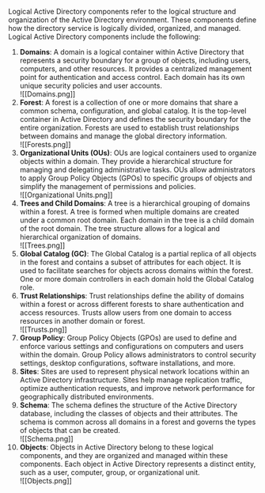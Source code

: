 Logical Active Directory components refer to the logical structure and organization of the Active Directory environment. These components define how the directory service is logically divided, organized, and managed. Logical Active Directory components include the following:

1. **Domains**: A domain is a logical container within Active Directory that represents a security boundary for a group of objects, including users, computers, and other resources. It provides a centralized management point for authentication and access control. Each domain has its own unique security policies and user accounts.<br>![[Domains.png]]
2. **Forest**: A forest is a collection of one or more domains that share a common schema, configuration, and global catalog. It is the top-level container in Active Directory and defines the security boundary for the entire organization. Forests are used to establish trust relationships between domains and manage the global directory information.<br>![[Forests.png]]
3. **Organizational Units (OUs)**: OUs are logical containers used to organize objects within a domain. They provide a hierarchical structure for managing and delegating administrative tasks. OUs allow administrators to apply Group Policy Objects (GPOs) to specific groups of objects and simplify the management of permissions and policies.<br>![[Organizational Units.png]]
4. **Trees and Child Domains**: A tree is a hierarchical grouping of domains within a forest. A tree is formed when multiple domains are created under a common root domain. Each domain in the tree is a child domain of the root domain. The tree structure allows for a logical and hierarchical organization of domains.<br>![[Trees.png]]
5. **Global Catalog (GC)**: The Global Catalog is a partial replica of all objects in the forest and contains a subset of attributes for each object. It is used to facilitate searches for objects across domains within the forest. One or more domain controllers in each domain hold the Global Catalog role.
6. **Trust Relationships**: Trust relationships define the ability of domains within a forest or across different forests to share authentication and access resources. Trusts allow users from one domain to access resources in another domain or forest.<br>![[Trusts.png]]
7. **Group Policy**: Group Policy Objects (GPOs) are used to define and enforce various settings and configurations on computers and users within the domain. Group Policy allows administrators to control security settings, desktop configurations, software installations, and more.
8. **Sites**: Sites are used to represent physical network locations within an Active Directory infrastructure. Sites help manage replication traffic, optimize authentication requests, and improve network performance for geographically distributed environments.
9. **Schema**: The schema defines the structure of the Active Directory database, including the classes of objects and their attributes. The schema is common across all domains in a forest and governs the types of objects that can be created.<br>![[Schema.png]]
10. **Objects**: Objects in Active Directory belong to these logical components, and they are organized and managed within these components. Each object in Active Directory represents a distinct entity, such as a user, computer, group, or organizational unit.<br>![[Objects.png]]
